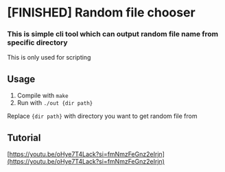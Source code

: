 # [FINISHED] Random file chooser
### This is simple cli tool which can output random file name from specific directory

This is only used for scripting

## Usage
1. Compile with `make`
2. Run with `./out {dir path}`

Replace `{dir path}` with directory you want to get random file from

## Tutorial
[https://youtu.be/oHye7T4Lack?si=fmNmzFeGnz2eIrjn](https://youtu.be/oHye7T4Lack?si=fmNmzFeGnz2eIrjn)
